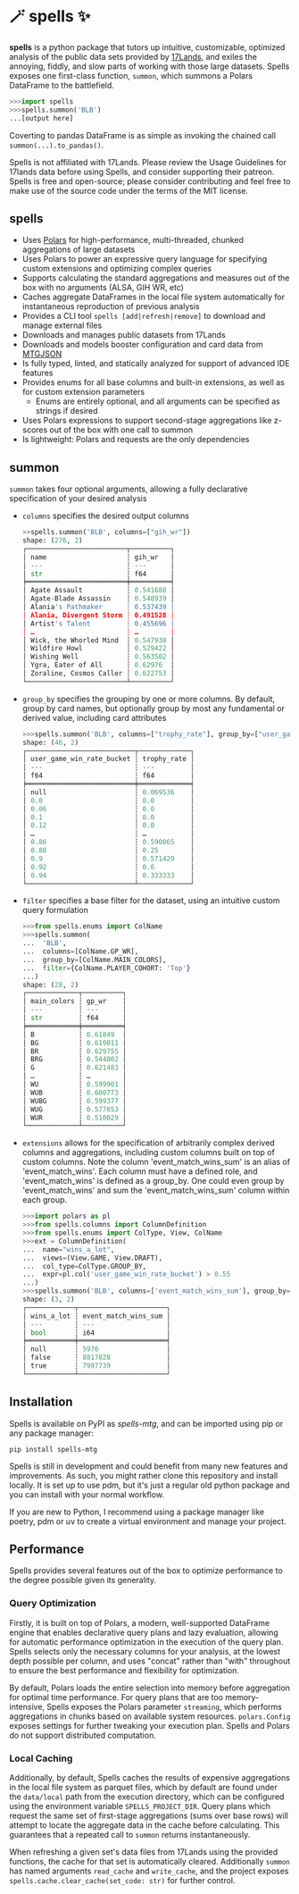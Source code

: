 # 🪄 spells ✨

**spells** is a python package that tutors up intuitive, customizable, optimized analysis of the public data sets provided by [17Lands](https://www.17lands.com/), and exiles the annoying, fiddly, and slow parts of working with those large datasets. Spells exposes one first-class function, `summon`, which summons a Polars DataFrame to the battlefield.

```python
>>>import spells
>>>spells.summon('BLB')
...[output here]
```

Coverting to pandas DataFrame is as simple as invoking the chained call `summon(...).to_pandas()`.

Spells is not affiliated with 17Lands. Please review the Usage Guidelines for 17lands data before using Spells, and consider supporting their patreon. Spells is free and open-source; please consider contributing and feel free to make use of the source code under the terms of the MIT license.

## spells

- Uses [Polars](https://docs.pola.rs/) for high-performance, multi-threaded, chunked aggregations of large datasets
- Uses Polars to power an expressive query language for specifying custom extensions and optimizing complex queries
- Supports calculating the standard aggregations and measures out of the box with no arguments (ALSA, GIH WR, etc)
- Caches aggregate DataFrames in the local file system automatically for instantaneous reproduction of previous analysis
- Provides a CLI tool `spells [add|refresh|remove]` to download and manage external files
- Downloads and manages public datasets from 17Lands
- Downloads and models booster configuration and card data from [MTGJSON](https://mtgjson.com/)
- Is fully typed, linted, and statically analyzed for support of advanced IDE features
- Provides enums for all base columns and built-in extensions, as well as for custom extension parameters
  - Enums are entirely optional, and all arguments can be specified as strings if desired
- Uses Polars expressions to support second-stage aggregations like z-scores out of the box with one call to summon
- Is lightweight: Polars and requests are the only dependencies

## summon

`summon` takes four optional arguments, allowing a fully declarative specification of your desired analysis
  - `columns` specifies the desired output columns
    ```python
    >>spells.summon('BLB', columns=["gih_wr"])
    shape: (276, 2)
    ┌─────────────────────────┬──────────┐
    │ name                    ┆ gih_wr   │
    │ ---                     ┆ ---      │
    │ str                     ┆ f64      │
    ╞═════════════════════════╪══════════╡
    │ Agate Assault           ┆ 0.541688 │
    │ Agate-Blade Assassin    ┆ 0.548939 │
    │ Alania's Pathmaker      ┆ 0.537439 │
    │ Alania, Divergent Storm ┆ 0.491528 │
    │ Artist's Talent         ┆ 0.455696 │
    │ …                       ┆ …        │
    │ Wick, the Whorled Mind  ┆ 0.547938 │
    │ Wildfire Howl           ┆ 0.529422 │
    │ Wishing Well            ┆ 0.563502 │
    │ Ygra, Eater of All      ┆ 0.62976  │
    │ Zoraline, Cosmos Caller ┆ 0.622753 │
    └─────────────────────────┴──────────┘
    ```
  - `group_by` specifies the grouping by one or more columns. By default, group by card names, but optionally group by most any fundamental or derived value, including card attributes
    ```python
    >>>spells.summon('BLB', columns=["trophy_rate"], group_by=["user_game_win_rate_bucket"])
    shape: (46, 2)
    ┌───────────────────────────┬─────────────┐
    │ user_game_win_rate_bucket ┆ trophy_rate │
    │ ---                       ┆ ---         │
    │ f64                       ┆ f64         │
    ╞═══════════════════════════╪═════════════╡
    │ null                      ┆ 0.069536    │
    │ 0.0                       ┆ 0.0         │
    │ 0.06                      ┆ 0.0         │
    │ 0.1                       ┆ 0.0         │
    │ 0.12                      ┆ 0.0         │
    │ …                         ┆ …           │
    │ 0.86                      ┆ 0.590065    │
    │ 0.88                      ┆ 0.25        │
    │ 0.9                       ┆ 0.571429    │
    │ 0.92                      ┆ 0.6         │
    │ 0.94                      ┆ 0.333333    │
    └───────────────────────────┴─────────────┘
    ```
  - `filter` specifies a base filter for the dataset, using an intuitive custom query formulation
    ```python
    >>>from spells.enums import ColName
    >>>spells.summon(
    ...  'BLB',
    ...  columns=[ColName.GP_WR],
    ...  group_by=[ColName.MAIN_COLORS],
    ...  filter={ColName.PLAYER_COHORT: 'Top'}
    ...)
    shape: (28, 2)
    ┌─────────────┬──────────┐
    │ main_colors ┆ gp_wr    │
    │ ---         ┆ ---      │
    │ str         ┆ f64      │
    ╞═════════════╪══════════╡
    │ B           ┆ 0.61849  │
    │ BG          ┆ 0.619011 │
    │ BR          ┆ 0.629755 │
    │ BRG         ┆ 0.544002 │
    │ G           ┆ 0.621483 │
    │ …           ┆ …        │
    │ WU          ┆ 0.599901 │
    │ WUB         ┆ 0.600773 │
    │ WUBG        ┆ 0.599377 │
    │ WUG         ┆ 0.577653 │
    │ WUR         ┆ 0.510029 │
    └─────────────┴──────────┘
    ```
  - `extensions` allows for the specification of arbitrarily complex derived columns and aggregations, including custom columns built on top of custom columns. Note the column 'event_match_wins_sum' is an alias of 'event_match_wins'. Each column must have a defined role, and 'event_match_wins' is defined as a group_by. One could even group by 'event_match_wins' and sum the 'event_match_wins_sum' column within each group.
    ```python
    >>>import polars as pl
    >>>from spells.columns import ColumnDefinition
    >>>from spells.enums import ColType, View, ColName
    >>>ext = ColumnDefinition(
    ...  name="wins_a_lot",
    ...  views=(View.GAME, View.DRAFT),
    ...  col_type=ColType.GROUP_BY,
    ...  expr=pl.col('user_game_win_rate_bucket') > 0.55
    ...)
    >>>spells.summon('BLB', columns=['event_match_wins_sum'], group_by=['wins_a_lot'], extensions=[ext])
    shape: (3, 2)
    ┌────────────┬──────────────────────┐
    │ wins_a_lot ┆ event_match_wins_sum │
    │ ---        ┆ ---                  │
    │ bool       ┆ i64                  │
    ╞════════════╪══════════════════════╡
    │ null       ┆ 5976                 │
    │ false      ┆ 8817828              │
    │ true       ┆ 7997739              │
    └────────────┴──────────────────────┘
    ```
    
## Installation

Spells is available on PyPI as *spells-mtg*, and can be imported using pip or any package manager:

`pip install spells-mtg`

Spells is still in development and could benefit from many new features and improvements. As such, you might rather clone this repository and install locally. It is set up to use pdm, but it's just a regular old python package and you can install with your normal workflow.

If you are new to Python, I recommend using a package manager like poetry, pdm or uv to create a virtual environment and manage your project.

## Performance

Spells provides several features out of the box to optimize performance to the degree possible given its generality.

### Query Optimization

Firstly, it is built on top of Polars, a modern, well-supported DataFrame engine that enables declarative query plans and lazy evaluation, allowing for automatic performance optimization in the execution of the query plan. Spells selects only the necessary columns for your analysis, at the lowest depth possible per column, and uses "concat" rather than "with" throughout to ensure the best performance and flexibility for optimization. 

By default, Polars loads the entire selection into memory before aggregation for optimal time performance. For query plans that are too memory-intensive, Spells exposes the Polars parameter `streaming`, which performs aggregations in chunks based on available system resources. `polars.Config` exposes settings for further tweaking your execution plan. Spells and Polars do not support distributed computation.

### Local Caching

Additionally, by default, Spells caches the results of expensive aggregations in the local file system as parquet files, which by default are found under the `data/local` path from the execution directory, which can be configured using the environment variable `SPELLS_PROJECT_DIR`. Query plans which request the same set of first-stage aggregations (sums over base rows) will attempt to locate the aggregate data in the cache before calculating. This guarantees that a repeated call to `summon` returns instantaneously.

When refreshing a given set's data files from 17Lands using the provided functions, the cache for that set is automatically cleared. Additionally `summon` has named arguments `read_cache` and `write_cache`, and the project exposes `spells.cache.clear_cache(set_code: str)` for further control.


